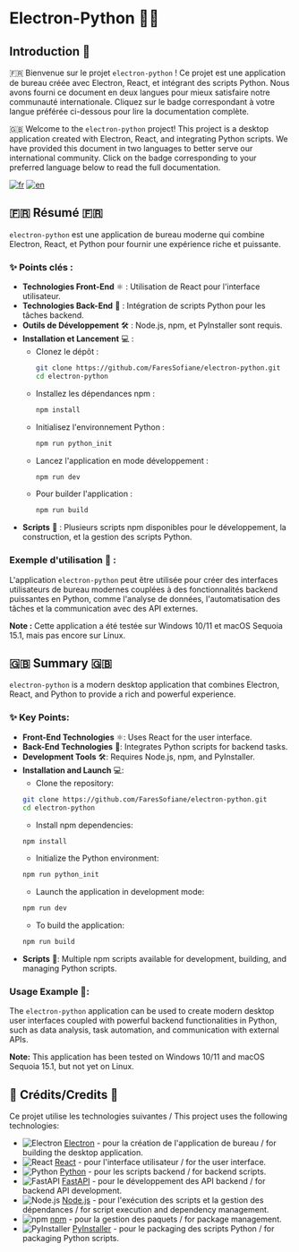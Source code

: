 # Electron-Python 🚀🐍


## Introduction 📖

🇫🇷 Bienvenue sur le projet `electron-python` ! Ce projet est une application de bureau créée avec Electron, React, et intégrant des scripts Python. Nous avons fourni ce document en deux langues pour mieux satisfaire notre communauté internationale. Cliquez sur le badge correspondant à votre langue préférée ci-dessous pour lire la documentation complète.

🇬🇧 Welcome to the `electron-python` project! This project is a desktop application created with Electron, React, and integrating Python scripts. We have provided this document in two languages to better serve our international community. Click on the badge corresponding to your preferred language below to read the full documentation.

[![fr](https://img.shields.io/badge/Langue-Français%20🇫🇷-blue)](https://github.com/faressofiane/electron-python/blob/main/README.fr.md) [![en](https://img.shields.io/badge/Language-English%20🇬🇧-red)](https://github.com/faressofiane/electron-python/blob/main/README.en.md)

## 🇫🇷 Résumé 🇫🇷

`electron-python` est une application de bureau moderne qui combine Electron, React, et Python pour fournir une expérience riche et puissante.

### ✨ Points clés :
- **Technologies Front-End** ⚛️ : Utilisation de React pour l'interface utilisateur.
- **Technologies Back-End** 🐍 : Intégration de scripts Python pour les tâches backend.
- **Outils de Développement** 🛠️ : Node.js, npm, et PyInstaller sont requis.
- **Installation et Lancement** 💻 :
  - Clonez le dépôt :
    ```sh
    git clone https://github.com/FaresSofiane/electron-python.git
    cd electron-python
    ```
  - Installez les dépendances npm :
    ```sh
    npm install
    ```
  - Initialisez l'environnement Python :
    ```sh
    npm run python_init
    ```
  - Lancez l'application en mode développement :
    ```sh
    npm run dev
    ```
  - Pour builder l'application :
    ```sh
    npm run build
    ```
- **Scripts** 📜 : Plusieurs scripts npm disponibles pour le développement, la construction, et la gestion des scripts Python.

### Exemple d'utilisation 📸 :
L'application `electron-python` peut être utilisée pour créer des interfaces utilisateurs de bureau modernes couplées à des fonctionnalités backend puissantes en Python, comme l'analyse de données, l'automatisation des tâches et la communication avec des API externes.

**Note :** Cette application a été testée sur Windows 10/11 et macOS Sequoia 15.1, mais pas encore sur Linux.

## 🇬🇧 Summary 🇬🇧

`electron-python` is a modern desktop application that combines Electron, React, and Python to provide a rich and powerful experience.

### ✨ Key Points:
- **Front-End Technologies** ⚛️: Uses React for the user interface.
- **Back-End Technologies** 🐍: Integrates Python scripts for backend tasks.
- **Development Tools** 🛠️: Requires Node.js, npm, and PyInstaller.
- **Installation and Launch** 💻:
   - Clone the repository:
    ```sh
    git clone https://github.com/FaresSofiane/electron-python.git
    cd electron-python
    ```
   - Install npm dependencies:
    ```sh
    npm install
    ```
   - Initialize the Python environment:
    ```sh
    npm run python_init
    ```
   - Launch the application in development mode:
    ```sh
    npm run dev
    ```
   - To build the application:
    ```sh
    npm run build
    ```
- **Scripts** 📜: Multiple npm scripts available for development, building, and managing Python scripts.

### Usage Example 📸:
The `electron-python` application can be used to create modern desktop user interfaces coupled with powerful backend functionalities in Python, such as data analysis, task automation, and communication with external APIs.

**Note:** This application has been tested on Windows 10/11 and macOS Sequoia 15.1, but not yet on Linux.

## 📜 Crédits/Credits 👏

Ce projet utilise les technologies suivantes / This project uses the following technologies:

- ![Electron](https://img.shields.io/badge/-Electron-47848F?logo=electron&logoColor=white) [Electron](https://www.electronjs.org/) - pour la création de l'application de bureau / for building the desktop application.
- ![React](https://img.shields.io/badge/-React-61DAFB?logo=react&logoColor=white) [React](https://reactjs.org/) - pour l'interface utilisateur / for the user interface.
- ![Python](https://img.shields.io/badge/-Python-3776AB?logo=python&logoColor=white) [Python](https://www.python.org/) - pour les scripts backend / for backend scripts.
- ![FastAPI](https://img.shields.io/badge/-FastAPI-009688?logo=fastapi&logoColor=white) [FastAPI](https://fastapi.tiangolo.com/) - pour le développement des API backend / for backend API development.
- ![Node.js](https://img.shields.io/badge/-Node.js-339933?logo=node.js&logoColor=white) [Node.js](https://nodejs.org/) - pour l'exécution des scripts et la gestion des dépendances / for script execution and dependency management.
- ![npm](https://img.shields.io/badge/-npm-CB3837?logo=npm&logoColor=white) [npm](https://www.npmjs.com/) - pour la gestion des paquets / for package management.
- ![PyInstaller](https://img.shields.io/badge/-PyInstaller-3776AB?logo=python&logoColor=white) [PyInstaller](http://www.pyinstaller.org/) - pour le packaging des scripts Python / for packaging Python scripts.